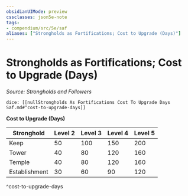 ```yaml
---
obsidianUIMode: preview
cssclasses: json5e-note
tags:
- compendium/src/5e/saf
aliases: ["Strongholds as Fortifications; Cost to Upgrade (Days)"]
---
```

# Strongholds as Fortifications; Cost to Upgrade (Days)
*Source: Strongholds and Followers* 

`dice: [[nullStrongholds As Fortifications Cost To Upgrade Days Saf.md#^cost-to-upgrade-days]]`

**Cost to Upgrade (Days)**

| Stronghold | Level 2 | Level 3 | Level 4 | Level 5 |
|------------|---------|---------|---------|---------|
| Keep | 50 | 100 | 150 | 200 |
| Tower | 40 | 80 | 120 | 160 |
| Temple | 40 | 80 | 120 | 160 |
| Establishment | 30 | 60 | 90 | 120 |
^cost-to-upgrade-days